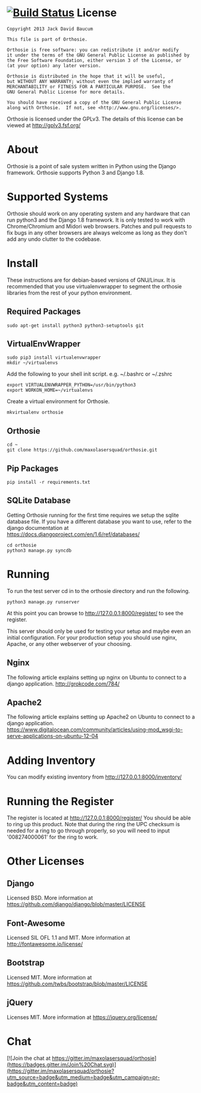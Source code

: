 [![Build Status](https://travis-ci.org/maxolasersquad/orthosie.svg?branch=master)](https://travis-ci.org/maxolasersquad/orthosie)
License
=======

    Copyright 2013 Jack David Baucum

    This file is part of Orthosie.

    Orthosie is free software: you can redistribute it and/or modify
    it under the terms of the GNU General Public License as published by
    the Free Software Foundation, either version 3 of the License, or
    (at your option) any later version.

    Orthosie is distributed in the hope that it will be useful,
    but WITHOUT ANY WARRANTY; without even the implied warranty of
    MERCHANTABILITY or FITNESS FOR A PARTICULAR PURPOSE.  See the
    GNU General Public License for more details.

    You should have received a copy of the GNU General Public License
    along with Orthosie.  If not, see <http://www.gnu.org/licenses/>.

Orthosie is licensed under the GPLv3. The details of this license can be viewed at http://gplv3.fsf.org/

About
=====
Orthosie is a point of sale system written in Python using the Django framework.
Orthosie supports Python 3 and Django 1.8.

Supported Systems
=================
Orthosie should work on any operating system and any hardware that can run python3 and the Django 1.8 framework. It is only tested to work with Chrome/Chromium and Midori web browsers. Patches and pull requests to fix bugs in any other browsers are always welcome as long as they don't add any undo clutter to the codebase.

Install
=======
These instructions are for debian-based versions of GNU/Linux. It is recommended that you use virtualenvwrapper to segment the orthosie libraries from the rest of your python environment.

Required Packages
-----------------
    sudo apt-get install python3 python3-setuptools git 

VirtualEnvWrapper
-----------------
    sudo pip3 install virtualenvwrapper
    mkdir ~/virtualenvs
Add the following to your shell init script. e.g. ~/.bashrc or ~/.zshrc

    export VIRTUALENVWRAPPER_PYTHON=/usr/bin/python3
    export WORKON_HOME=~/virtualenvs

Create a virtual environment for Orthosie.

    mkvirtualenv orthosie

Orthosie
--------
    cd ~
    git clone https://github.com/maxolasersquad/orthosie.git

Pip Packages
------------
    pip install -r requirements.txt

SQLite Database
---------------
Getting Orthosie running for the first time requires we setup the sqlite database file.
If you have a different database you want to use, refer to the django documentation at https://docs.djangoproject.com/en/1.6/ref/databases/

    cd orthosie
    python3 manage.py syncdb

Running
=======
To run the test server cd in to the orthosie directory and run the following.

    python3 manage.py runserver

At this point you can browse to http://127.0.0.1:8000/register/ to see the register.

This server should only be used for testing your setup and maybe even an initial configuration. For your production setup you should use nginx, Apache, or any other webserver of your choosing.

Nginx
-----
The following article explains setting up nginx on Ubuntu to connect to a django application.
http://grokcode.com/784/

Apache2
-------
The following article explains setting up Apache2 on Ubuntu to connect to a django application.
https://www.digitalocean.com/community/articles/using-mod_wsgi-to-serve-applications-on-ubuntu-12-04

Adding Inventory
================
You can modify existing inventory from http://127.0.0.1:8000/inventory/

Running the Register
====================
The register is located at http://127.0.0.1:8000/register/
You should be able to ring up this product. Note that during the ring the UPC checksum is needed for a ring to go through properly, so you will need to input '008274000061' for the ring to work.

Other Licenses
==============

## Django
Licensed BSD. More information at https://github.com/django/django/blob/master/LICENSE

## Font-Awesome
Licensed SIL OFL 1.1 and MIT. More information at http://fontawesome.io/license/

## Bootstrap
Licensed MIT. More information at https://github.com/twbs/bootstrap/blob/master/LICENSE

## jQuery
Licenses MIT. More information at https://jquery.org/license/

Chat
==============
[![Join the chat at https://gitter.im/maxolasersquad/orthosie](https://badges.gitter.im/Join%20Chat.svg)](https://gitter.im/maxolasersquad/orthosie?utm_source=badge&utm_medium=badge&utm_campaign=pr-badge&utm_content=badge)
